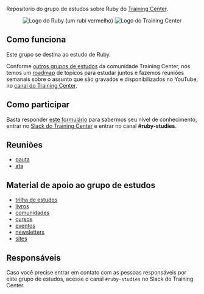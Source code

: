 Repositório do grupo de estudos sobre Ruby do [Training Center](https://training-center.github.io).

<p align="center">
  <img src="assets/ruby-logo-1.png" alt="Logo do Ruby (um rubi vermelho)">
  <img src="assets/training-center-logo.svg" alt="Logo do Training Center">
</p>

## Como funciona

Este grupo se destina ao estudo de Ruby.

Conforme [outros grupos de estudos](https://github.com/training-center/study-groups) da comunidade Training Center, nós temos um [roadmap](material/roadmap.md) de tópicos para estudar juntos e fazemos reuniões semanais sobre o assunto que são gravados e disponibilizados no YouTube, no [canal do Training Center](https://www.youtube.com/c/TrainingCenterChannel).

## Como participar

Basta responder [este formulário](https://goo.gl/forms/EQvMnIZuoKvBZCDw1) para sabermos seu nível de conhecimento, entrar no [Slack do Training Center](https://github.com/training-center/slack) e entrar no canal **#ruby-studies**.

## Reuniões

- [pauta](/material/agenda)
- [ata](material/minutes)

## Material de apoio ao grupo de estudos

- [trilha de estudos](material/roadmap.md)
- [livros](material/dir/books.md)
- [comunidades](material/dir/communities.md)
- [cursos](material/dir/courses.md)
- [eventos](material/dir/events.md)
- [newsletters](material/dir/newsletters.md)
- [sites](material/dir/sites.md)

## Responsáveis

Caso você precise entrar em contato com as pessoas responsáveis por este grupo de estudos, acesse o canal `#ruby-studies` no Slack do Training Center.
